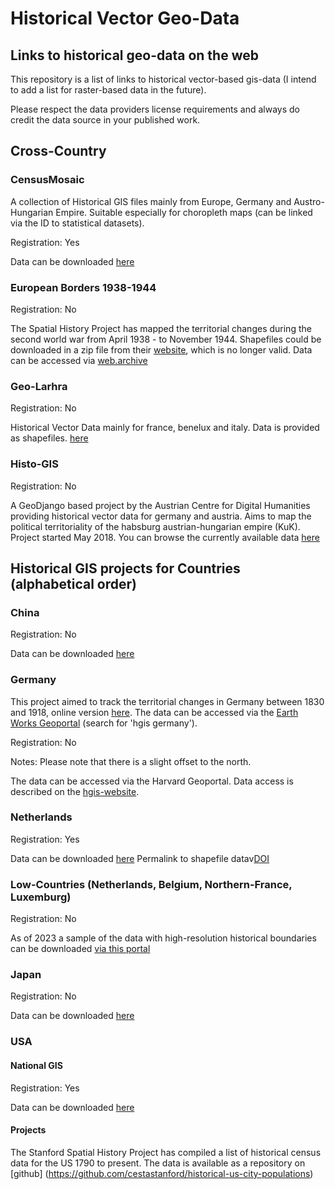 # Historical Vector Geo-Data

## Links to historical geo-data on the web

This repository is a list of links to historical vector-based gis-data
(I intend to add a list for raster-based data in the future).

Please respect the data providers license requirements and always do credit
the data source in your published work.  

## Cross-Country

### CensusMosaic

A collection of Historical GIS files mainly from Europe, Germany and
Austro-Hungarian Empire. Suitable especially for choropleth maps
(can be linked via the ID to statistical datasets).

Registration: Yes

Data can be downloaded [here](http://censusmosaic.org/data/historical-gis-files)

### European Borders 1938-1944

Registration: No

The Spatial History Project has mapped the territorial changes during the
second world war from April 1938 - to November 1944. Shapefiles could be
downloaded in a zip file from their [website](https://web.stanford.edu/group/spatialhistory/cgi-bin/site/pub.php?id=51), 
which is no longer valid. Data can be accessed 
via [web.archive](https://web.archive.org/web/20210731221637/https://web.stanford.edu/group/spatialhistory/cgi-bin/site/pub.php?id=51)

### Geo-Larhra

Registration: No


Historical Vector Data mainly for france, benelux and italy.
Data is provided as shapefiles. 
[here](http://geo-larhra.org/?q=geocatalogue/vectors)

### Histo-GIS 

Registration: No 

A GeoDjango based project by the Austrian Centre for Digital Humanities 
providing historical vector data for germany and austria. 
Aims to map the political territoriality 
of the habsburg austrian-hungarian empire (KuK). Project started 
May 2018. You can browse the currently available data
[here](https://histogis.acdh.oeaw.ac.at/)

## Historical GIS projects for Countries (alphabetical order)

### China

Registration: No

Data can be downloaded [here](http://www.fas.harvard.edu/~chgis/data/chgis/downloads/v4/)

### Germany

This project aimed to track the territorial changes in Germany between 1830 and 1918,
online version [here](http://www.digihist.de/html/hgisg/index.htm). The data can be accessed via the
[Earth Works Geoportal](https://earthworks.stanford.edu/) (search for 'hgis germany'). 

Registration: No

Notes: Please note that there is a slight offset to the north.

The data can be accessed via the
Harvard Geoportal. Data access is described on the
[hgis-website](http://hgisg.i3mainz.hs-mainz.de/intro/hgisg_check.php).

### Netherlands

Registration: Yes

Data can be downloaded [here](http://nlgis.dans.knaw.nl) Permalink to shapefile datav[DOI](https://ssh.datastations.nl/dataset.xhtml?persistentId=doi:10.17026/)

### Low-Countries (Netherlands, Belgium, Northern-France, Luxemburg)

Registration: No

As of 2023 a sample of the data with high-resolution historical boundaries can be downloaded
[via this portal](https://datasets.iisg.amsterdam/dataset.xhtml?persistentId=hdl:10622/PGFYTM)


### Japan

Registration: No

Data can be downloaded [here](http://www.fas.harvard.edu/~chgis/japan/archive/)

### USA

#### National GIS

Registration: Yes

Data can be downloaded [here](https://data2.nhgis.org/main)

#### Projects

The Stanford Spatial History Project has compiled a list of historical census data
for the US 1790 to present. The data is available as a repository on [github]
(https://github.com/cestastanford/historical-us-city-populations)
